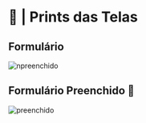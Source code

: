 # 📸 | Prints das Telas

## Formulário 

![npreenchido](https://github.com/user-attachments/assets/dfc28ced-7c42-4b52-b0e0-773163533957)

## Formulário Preenchido 📄

![preenchido](https://github.com/user-attachments/assets/4c2322be-296b-40c1-828a-a7cc0d9d2ff5)
